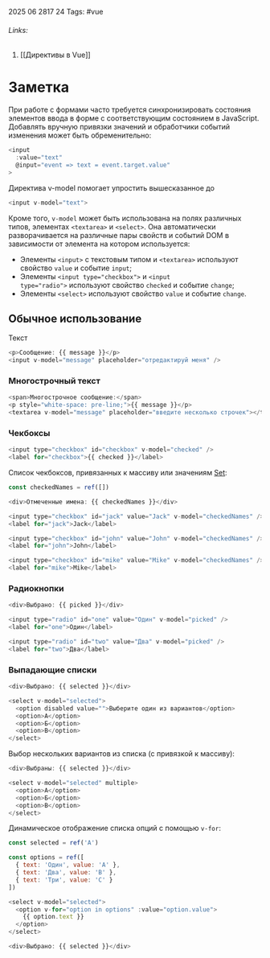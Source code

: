 2025 06 2817 24
Tags: #vue 
###### Links: 
1) [[Директивы в Vue]]
# Заметка
При работе с формами часто требуется синхронизировать состояния элементов ввода в форме с соответствующим состоянием в JavaScript. Добавлять вручную привязки значений и обработчики событий изменения может быть обременительно:
```js
<input
  :value="text"
  @input="event => text = event.target.value"
>
```
Директива v-model помогает упростить вышесказанное до 
```js
<input v-model="text">
```
Кроме того, `v-model` может быть использована на полях различных типов, элементах `<textarea>` и `<select>`. Она автоматически разворачивается на различные пары свойств и событий DOM в зависимости от элемента на котором используется:

- Элементы `<input>` с текстовым типом и `<textarea>` используют свойство `value` и событие `input`;
- Элементы `<input type="checkbox">` и `<input type="radio">` используют свойство `checked` и событие `change`;
- Элементы `<select>` используют свойство `value` и событие `change`.

## Обычное использование
Текст
```js
<p>Сообщение: {{ message }}</p>
<input v-model="message" placeholder="отредактируй меня" />
```

### Многострочный текст
```js
<span>Многострочное сообщение:</span>
<p style="white-space: pre-line;">{{ message }}</p>
<textarea v-model="message" placeholder="введите несколько строчек"></textarea>
```

### Чекбоксы
```js
<input type="checkbox" id="checkbox" v-model="checked" />
<label for="checkbox">{{ checked }}</label>
```
Список чекбоксов, привязанных к массиву или значениям [Set](https://developer.mozilla.org/en-US/docs/Web/JavaScript/Reference/Global_Objects/Set):
```js
const checkedNames = ref([])

<div>Отмеченные имена: {{ checkedNames }}</div>

<input type="checkbox" id="jack" value="Jack" v-model="checkedNames" />
<label for="jack">Jack</label>

<input type="checkbox" id="john" value="John" v-model="checkedNames" />
<label for="john">John</label>

<input type="checkbox" id="mike" value="Mike" v-model="checkedNames" />
<label for="mike">Mike</label>
```
### Радиокнопки
```js
<div>Выбрано: {{ picked }}</div>

<input type="radio" id="one" value="Один" v-model="picked" />
<label for="one">Один</label>

<input type="radio" id="two" value="Два" v-model="picked" />
<label for="two">Два</label>
```

### Выпадающие списки
```js
<div>Выбрано: {{ selected }}</div>

<select v-model="selected">
  <option disabled value="">Выберите один из вариантов</option>
  <option>А</option>
  <option>Б</option>
  <option>В</option>
</select>
```
Выбор нескольких вариантов из списка (с привязкой к массиву):
```js
<div>Выбраны: {{ selected }}</div>

<select v-model="selected" multiple>
  <option>А</option>
  <option>Б</option>
  <option>В</option>
</select>
```

Динамическое отображение списка опций с помощью `v-for`:
```js
const selected = ref('A')

const options = ref([
  { text: 'Один', value: 'A' },
  { text: 'Два', value: 'B' },
  { text: 'Три', value: 'C' }
])

<select v-model="selected">
  <option v-for="option in options" :value="option.value">
    {{ option.text }}
  </option>
</select>

<div>Выбрано: {{ selected }}</div>
```
